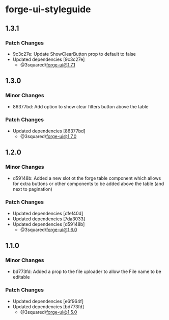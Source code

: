 # forge-ui-styleguide

## 1.3.1

### Patch Changes

- 9c3c27e: Update ShowClearButton prop to default to false
- Updated dependencies [9c3c27e]
  - @3squared/forge-ui@1.7.1

## 1.3.0

### Minor Changes

- 86377bd: Add option to show clear filters button above the table

### Patch Changes

- Updated dependencies [86377bd]
  - @3squared/forge-ui@1.7.0

## 1.2.0

### Minor Changes

- d59148b: Added a new slot ot the forge table component which allows for extra buttons or other components to be added above the table (and next to pagination)

### Patch Changes

- Updated dependencies [dfef40d]
- Updated dependencies [7da3033]
- Updated dependencies [d59148b]
  - @3squared/forge-ui@1.6.0

## 1.1.0

### Minor Changes

- bd773fd: Added a prop to the file uploader to allow the File name to be editable

### Patch Changes

- Updated dependencies [e6f964f]
- Updated dependencies [bd773fd]
  - @3squared/forge-ui@1.5.0
